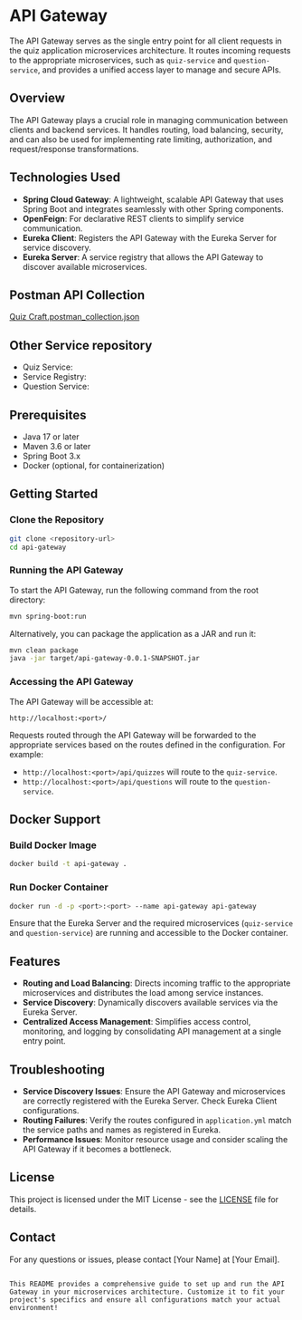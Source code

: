 # API Gateway

The API Gateway serves as the single entry point for all client requests in the quiz application microservices architecture. It routes incoming requests to the appropriate microservices, such as `quiz-service` and `question-service`, and provides a unified access layer to manage and secure APIs.

## Overview

The API Gateway plays a crucial role in managing communication between clients and backend services. It handles routing, load balancing, security, and can also be used for implementing rate limiting, authorization, and request/response transformations.

## Technologies Used

- **Spring Cloud Gateway**: A lightweight, scalable API Gateway that uses Spring Boot and integrates seamlessly with other Spring components.
- **OpenFeign**: For declarative REST clients to simplify service communication.
- **Eureka Client**: Registers the API Gateway with the Eureka Server for service discovery.
- **Eureka Server**: A service registry that allows the API Gateway to discover available microservices.

 ## Postman API Collection
 
[Quiz Craft.postman_collection.json](https://github.com/user-attachments/files/16823586/Quiz.Craft.postman_collection.json)

## Other Service repository
- Quiz Service: 
- Service Registry: 
- Question Service: 
## Prerequisites

- Java 17 or later
- Maven 3.6 or later
- Spring Boot 3.x
- Docker (optional, for containerization)

## Getting Started

### Clone the Repository

```bash
git clone <repository-url>
cd api-gateway
```


### Running the API Gateway

To start the API Gateway, run the following command from the root directory:

```bash
mvn spring-boot:run
```

Alternatively, you can package the application as a JAR and run it:

```bash
mvn clean package
java -jar target/api-gateway-0.0.1-SNAPSHOT.jar
```

### Accessing the API Gateway

The API Gateway will be accessible at:

```
http://localhost:<port>/
```

Requests routed through the API Gateway will be forwarded to the appropriate services based on the routes defined in the configuration. For example:

- `http://localhost:<port>/api/quizzes` will route to the `quiz-service`.
- `http://localhost:<port>/api/questions` will route to the `question-service`.

## Docker Support

### Build Docker Image

```bash
docker build -t api-gateway .
```

### Run Docker Container

```bash
docker run -d -p <port>:<port> --name api-gateway api-gateway
```

Ensure that the Eureka Server and the required microservices (`quiz-service` and `question-service`) are running and accessible to the Docker container.

## Features

- **Routing and Load Balancing**: Directs incoming traffic to the appropriate microservices and distributes the load among service instances.
- **Service Discovery**: Dynamically discovers available services via the Eureka Server.
- **Centralized Access Management**: Simplifies access control, monitoring, and logging by consolidating API management at a single entry point.

## Troubleshooting

- **Service Discovery Issues**: Ensure the API Gateway and microservices are correctly registered with the Eureka Server. Check Eureka Client configurations.
- **Routing Failures**: Verify the routes configured in `application.yml` match the service paths and names as registered in Eureka.
- **Performance Issues**: Monitor resource usage and consider scaling the API Gateway if it becomes a bottleneck.

## License

This project is licensed under the MIT License - see the [LICENSE](LICENSE) file for details.

## Contact

For any questions or issues, please contact [Your Name] at [Your Email].
```

This README provides a comprehensive guide to set up and run the API Gateway in your microservices architecture. Customize it to fit your project's specifics and ensure all configurations match your actual environment!
